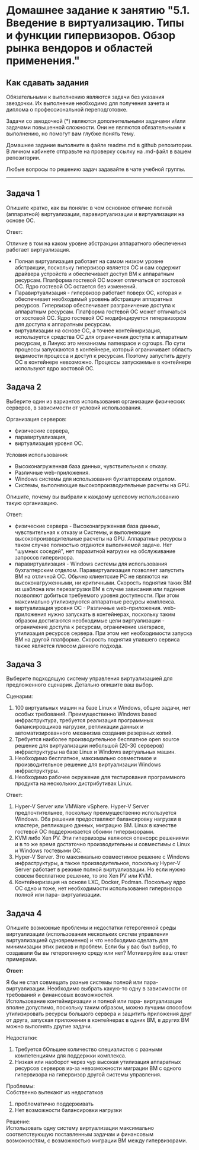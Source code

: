 
# Домашнее задание к занятию "5.1. Введение в виртуализацию. Типы и функции гипервизоров. Обзор рынка вендоров и областей применения."


## Как сдавать задания

Обязательными к выполнению являются задачи без указания звездочки. Их выполнение необходимо для получения зачета и диплома о профессиональной переподготовке.

Задачи со звездочкой (*) являются дополнительными задачами и/или задачами повышенной сложности. Они не являются обязательными к выполнению, но помогут вам глубже понять тему.

Домашнее задание выполните в файле readme.md в github репозитории. В личном кабинете отправьте на проверку ссылку на .md-файл в вашем репозитории.

Любые вопросы по решению задач задавайте в чате учебной группы.

---

## Задача 1

Опишите кратко, как вы поняли: в чем основное отличие полной (аппаратной) виртуализации, паравиртуализации и виртуализации на основе ОС.

Ответ:

Отличие в том на каком уровне абстракции аппаратного обеспечения работает виртуализация.
- Полная виртуализация работает на самом низком уровне абстракции, поскольку гипервизор является ОС и сам содержит драйвера 
устройств и обеспечивает доступ ВМ к аппаратным ресурсам. Платформа гостевой ОС может отличаться от хостовой ОС. Ядро гостевой 
ОС остается без изменений.
- Паравиртуализация - гипервизор работает поверх ОС, которая и обеспечивает необходимый уровень абстракции аппаратных ресурсов. 
Гипервизор обеспечивает разграничение доступа к аппаратным ресурсам. Платформа гостевой ОС может отличаться от хостовой ОС. 
Ядро гостевой ОС модифицируется гипервизором для доступа к аппаратным ресурсам.
- виртуализации на основе ОС, а точнее контейниризация, используется средства ОС для ограничения доступа к аппаратным ресурсам, 
в Линукс это механизмы namespace и cgroups. По сути процессы запускаются в контейнере, который ограничивает область видимости 
процесса и доступ к ресурсам. Поэтому запустить другу ОС в контейнере невозможно. Процессы запускаемые в контейнере используют 
ядро хостовой ОС.

## Задача 2

Выберите один из вариантов использования организации физических серверов, в зависимости от условий использования.

Организация серверов:
- физические сервера,
- паравиртуализация,
- виртуализация уровня ОС.

Условия использования:
- Высоконагруженная база данных, чувствительная к отказу.
- Различные web-приложения.
- Windows системы для использования бухгалтерским отделом.
- Системы, выполняющие высокопроизводительные расчеты на GPU.

Опишите, почему вы выбрали к каждому целевому использованию такую организацию.

Ответ:
- физические сервера - Высоконагруженная база данных, чувствительная к отказу и Системы, и выполняющие высокопроизводительные 
расчеты на GPU. Аппаратные ресурсы в таком случае полностью отдаются выполняемой задаче. Нет "шумных соседей", нет паразитной 
нагрузки на обслуживание запросов гипервизора.
- паравиртуализация - Windows системы для использования бухгалтерским отделом. Паравиртуализация позволяет запустить ВМ 
на отличной ОС. Обычно клиентские РС не являются ни высоконагруженными, ни критичными. Скорость поднятия таких ВМ из шаблона 
или перезагрузки ВМ в случае зависания или падения позволяют добиться требуемого уровня доступности. При этом максимально 
утилизируются аппаратные ресурсы комплекса. 
- виртуализация уровня ОС - Различные web-приложения. web-приложения нужно запускать в контейнерах, поскольку таким образом 
достигаются необходимые цели виртуализации - ограничение доступа к ресурсам, ограничение userspace, утилизация ресурсов 
сервера. При этом нет необходимости запуска ВМ на другой платформе. Скорость поднятия упавшего сервиса также является 
плюсом данного подхода.

## Задача 3

Выберите подходящую систему управления виртуализацией для предложенного сценария. Детально опишите ваш выбор.

Сценарии:

1. 100 виртуальных машин на базе Linux и Windows, общие задачи, нет особых требований. Преимущественно Windows based 
инфраструктура, требуется реализация программных балансировщиков нагрузки, репликации данных и автоматизированного 
механизма создания резервных копий.
2. Требуется наиболее производительное бесплатное open source решение для виртуализации небольшой (20-30 серверов) 
инфраструктуры на базе Linux и Windows виртуальных машин.
3. Необходимо бесплатное, максимально совместимое и производительное решение для виртуализации Windows инфраструктуры.
4. Необходимо рабочее окружение для тестирования программного продукта на нескольких дистрибутивах Linux.

Ответ:
1. Hyper-V Server или VMWare vSphere. Hyper-V Server предпочтительнее, поскольку преимущественно используется Windows. Оба 
решения предоставляют балансировку нагрузки в кластере, репликацию данных, миграцию ВМ. Linux в качестве гостевой ОС 
поддерживается обоими гипервизорами.
2. KVM либо Xen PV. Эти гипервизоры являются опенсорс решениями и в то же время достаточно производительны и совместимы 
с Linux и Windows гостевыми ОС.
3. Hyper-V Server. Это максимально совместимое решение с Windows инфраструктуры, а также производительное, 
поскольку Hyper-V Server работает в режиме полной виртуализвации. Но если нужно совсем бесплатное решение, то это Xen PV или KVM.
4. Контейниризация на основе LXC, Docker, Podman. Поскольку ядро ОС одно и тоже, нет необходимости использования гипервизора
полной или пара- виртуализации.

## Задача 4

Опишите возможные проблемы и недостатки гетерогенной среды виртуализации (использования нескольких систем управления 
виртуализацией одновременно) и что необходимо сделать для минимизации этих рисков и проблем. Если бы у вас был выбор, 
то создавали бы вы гетерогенную среду или нет? Мотивируйте ваш ответ примерами.

**Ответ:**

Я бы не стал совмещать разные системы полной или пара- виртуализации. Необходимо выбрать какую-то одну в зависимости от 
требований и финансовых возможностей.  
Использование контейниризации и полной или пара- виртуализации вполне допустимо, поскольку таким образом, можно лучшим способом 
утилизировать ресурсы большого сервера и защитить приложения друг от друга, запуская приложения в контейнерах в одних ВМ, 
в других ВМ можно выполнять другие задачи.

Недостатки:  
1. Требуется бОльшее количество специалистов с разными компетенциями для поддержки комплекса.
2. Низкая или наоборот через чур высокая утилизация аппаратных ресурсов серверов из-за невозможности миграции ВМ с одного 
гипервизора на гипервизор другой системы управления.

Проблемы:  
Собственно вытекают из недостатков  
1. проблематично поддерживать
2. Нет возможности балансировки нагрузки

Решение:  
Использовать одну систему виртуализации максимально соответствующую поставленным задачам и финансовым возможностям, 
с возможностью миграции ВМ между гипервизорами.
